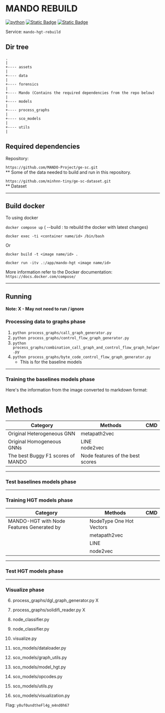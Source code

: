 # MANDO REBUILD

[![python](https://img.shields.io/badge/python-3.10.12-blue)](https://www.python.org/)
[![Static Badge](https://img.shields.io/badge/Ubuntu-22.04-orange)](https://releases.ubuntu.com/jammy/)
[![Static Badge](https://img.shields.io/badge/Docker-latest-teal)](https://docker.com/)

Service: `mando-hgt-rebuild`

## Dir tree

```
.
|
+---- assets
|
+---- data
|
+---- forensics
|
+---- Mando (Contains the required dependencies from the repo below)
|
+---- models
|
+---- process_graphs
|
+---- sco_models
|
+---- utils
|

```

## Required dependencies

Repository:

`https://github.com/MANDO-Project/ge-sc.git`
\
\*\* Some of the data needed to build and run in this repository.

`https://github.com/minhnn-tiny/ge-sc-dataset.git`
\
\*\* Dataset

---

## Build docker

To using docker

`docker compose up` ( --build : to rebuild the docker with latest changes)

`docker exec -ti <container name/id> /bin/bash`

Or

`docker build -t <image name/id> .`

`docker run -itv .:/app/mando-hgt <image name/id>`

More information refer to the Docker documentation:
`https://docs.docker.com/compose/`

---

## Running

#### Note: X - May not need to run / ignore

### Processing data to graphs phase

1. `python process_graphs/call_graph_generator.py`
2. `python process_graphs/control_flow_graph_generator.py`
3. `python process_graphs/combination_call_graph_and_control_flow_graph_helper.py`
4. `python process_graphs/byte_code_control_flow_graph_generator.py`
   - This is for the baseline models

---

### Training the baselines models phase

Here's the information from the image converted to markdown format:

# Methods

| Category                          | Methods                          | CMD |
| --------------------------------- | -------------------------------- | --- |
| Original Heterogeneous GNN        | metapath2vec                     |     |
| Original Homogeneous GNNs         | LINE <br> node2vec               |     |
| The best Buggy F1 scores of MANDO | Node features of the best scores |     |

---

### Test baselines models phase

---

### Training HGT models phase

| Category                                  | Methods                  | CMD |
| ----------------------------------------- | ------------------------ | --- |
| MANDO-HGT with Node Features Generated by | NodeType One Hot Vectors |     |
|                                           | metapath2vec             |     |
|                                           | LINE                     |     |
|                                           | node2vec                 |     |

---

### Test HGT models phase

---

### Visualize phase

6. process_graphs/dgl_graph_generator.py X
7. process_graphs/solidifi_reader.py X

8. node_classifier.py
9. node_classifier.py
10. visualize.py

11. sco_models/dataloader.py
12. sco_models/graph_utils.py
13. sco_models/model_hgt.py
14. sco_models/opcodes.py
15. sco_models/utils.py
16. sco_models/visualization.py


Flag: `y0uf0undtheFl4g_m4nd0h67`
